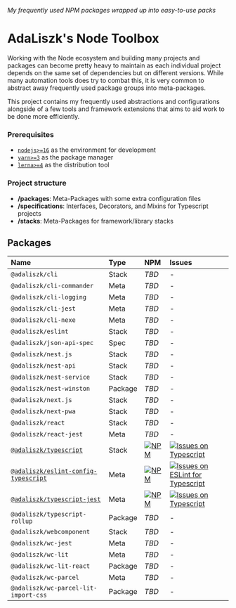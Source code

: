 _My frequently used NPM packages wrapped up into easy-to-use packs_

AdaLiszk's Node Toolbox
=======================
Working with the Node ecosystem and building many projects and packages can become 
pretty heavy to maintain as each individual project depends on the same set of 
dependencies but on different versions. While many automation tools does try to
combat this, it is very common to abstract away frequently used package groups into
meta-packages.

This project contains my frequently used abstractions and configurations alongside
of a few tools and framework extensions that aims to aid work to be done more 
efficiently.


### Prerequisites
- [`nodejs>=16`](https://nodejs.org/en/download) as the environment for development
- [`yarn>=3`](https://yarnpkg.com/getting-started/install) as the package manager
- [`lerna>=4`](https://www.npmjs.com/package/lerna) as the distribution tool


### Project structure
- **/packages**: Meta-Packages with some extra configuration files
- **/specifications**: Interfaces, Decorators, and Mixins for Typescript projects
- **/stacks**: Meta-Packages for framework/library stacks


Packages
--------
| Name                                                                                | Type    | NPM                                                                                                                                                             | Issues                                                                                                                                                                                                                                                 |
|:------------------------------------------------------------------------------------|:--------|:----------------------------------------------------------------------------------------------------------------------------------------------------------------|:-------------------------------------------------------------------------------------------------------------------------------------------------------------------------------------------------------------------------------------------------------|
| `@adaliszk/cli`                                                                     | Stack   | _TBD_                                                                                                                                                           | -                                                                                                                                                                                                                                                      |
| `@adaliszk/cli-commander`                                                           | Meta    | _TBD_                                                                                                                                                           | -                                                                                                                                                                                                                                                      |
| `@adaliszk/cli-logging`                                                             | Meta    | _TBD_                                                                                                                                                           | -                                                                                                                                                                                                                                                      |
| `@adaliszk/cli-jest`                                                                | Meta    | _TBD_                                                                                                                                                           | -                                                                                                                                                                                                                                                      |
| `@adaliszk/cli-nexe`                                                                | Meta    | _TBD_                                                                                                                                                           | -                                                                                                                                                                                                                                                      |
| `@adaliszk/eslint`                                                                  | Stack   | _TBD_                                                                                                                                                           | -                                                                                                                                                                                                                                                      |
| `@adaliszk/json-api-spec`                                                           | Spec    | _TBD_                                                                                                                                                           | -                                                                                                                                                                                                                                                      |
| `@adaliszk/nest.js`                                                                 | Stack   | _TBD_                                                                                                                                                           | -                                                                                                                                                                                                                                                      |
| `@adaliszk/nest-api`                                                                | Stack   | _TBD_                                                                                                                                                           | -                                                                                                                                                                                                                                                      |
| `@adaliszk/nest-service`                                                            | Stack   | _TBD_                                                                                                                                                           | -                                                                                                                                                                                                                                                      |
| `@adaliszk/nest-winston`                                                            | Package | _TBD_                                                                                                                                                           | -                                                                                                                                                                                                                                                      |
| `@adaliszk/next.js`                                                                 | Stack   | _TBD_                                                                                                                                                           | -                                                                                                                                                                                                                                                      |
| `@adaliszk/next-pwa`                                                                | Stack   | _TBD_                                                                                                                                                           | -                                                                                                                                                                                                                                                      |
| `@adaliszk/react`                                                                   | Stack   | _TBD_                                                                                                                                                           | -                                                                                                                                                                                                                                                      |
| `@adaliszk/react-jest`                                                              | Meta    | _TBD_                                                                                                                                                           | -                                                                                                                                                                                                                                                      |
| [`@adaliszk/typescript`](packages/typescript/README.md)                             | Stack   | [![NPM](https://img.shields.io/npm/v/@adaliszk/typescript.svg?logo=npm&label=)](https://www.npmjs.com/package/@adaliszk/typescript)                             | [![Issues on Typescript](https://img.shields.io/github/issues-search?logo=github&label=&label%3A%20typescript&query=repo%3Aadaliszk%2Fnode-toolbox%20label%3Atypescript)](https://github.com/adaliszk/node-toolbox/labels/typescript)                  |
| [`@adaliszk/eslint-config-typescript`](packages/eslint-config-typescript/README.md) | Meta    | [![NPM](https://img.shields.io/npm/v/@adaliszk/eslint-config-typescript.svg?logo=npm&label=)](https://www.npmjs.com/package/@adaliszk/eslint-config-typescript) | [![Issues on ESLint for Typescript](https://img.shields.io/github/issues-search?logo=github&label=&query=repo%3Aadaliszk%2Fnode-toolbox%20label%3Aeslint-config-typescript)](https://github.com/adaliszk/node-toolbox/labels/eslint-config-typescript) |
| [`@adaliszk/typescript-jest`](packages/typescript-jest/README.md)                   | Meta    | [![NPM](https://img.shields.io/npm/v/@adaliszk/typescript-jest.svg?logo=npm&label=)](https://www.npmjs.com/package/@adaliszk/typescript-jest)                   | [![Issues on Typescript](https://img.shields.io/github/issues-search?logo=github&label=&label%3A%20typescript&query=repo%3Aadaliszk%2Fnode-toolbox%20label%3Atypescript-jest)](https://github.com/adaliszk/node-toolbox/labels/typescript-jest)        |
| `@adaliszk/typescript-rollup`                                                       | Package | _TBD_                                                                                                                                                           | -                                                                                                                                                                                                                                                      |
| `@adaliszk/webcomponent`                                                            | Stack   | _TBD_                                                                                                                                                           | -                                                                                                                                                                                                                                                      |
| `@adaliszk/wc-jest`                                                                 | Meta    | _TBD_                                                                                                                                                           | -                                                                                                                                                                                                                                                      |
| `@adaliszk/wc-lit`                                                                  | Meta    | _TBD_                                                                                                                                                           | -                                                                                                                                                                                                                                                      |
| `@adaliszk/wc-lit-react`                                                            | Package | _TBD_                                                                                                                                                           | -                                                                                                                                                                                                                                                      |
| `@adaliszk/wc-parcel`                                                               | Meta    | _TBD_                                                                                                                                                           | -                                                                                                                                                                                                                                                      |
| `@adaliszk/wc-parcel-lit-import-css`                                                | Package | _TBD_                                                                                                                                                           | -                                                                                                                                                                                                                                                      |

